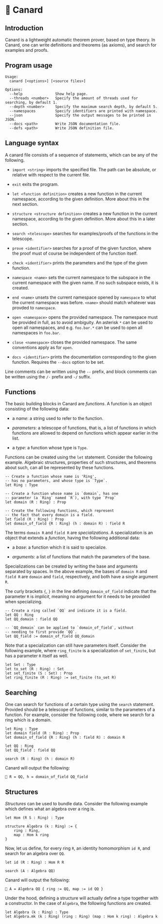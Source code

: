 # 🦆 Canard

## Introduction

Canard is a lightweight automatic theorem prover, based on type theory. In Canard, one can write definitions and theorems (as axioms), and search for examples and proofs.

## Program usage

```
Usage:
  canard [<options>] [<source files>]

Options:
  --help               Show help page.
  --threads <number>   Specify the amount of threads used for searching, by default 1.
  --depth <number>     Specify the maximum search depth, by default 5.
  --namespaces         Specify identifiers are printed with namespace.
  --json               Specify the output messages to be printed in JSON.
  --docs <path>        Write JSON documentation file.
  --defs <path>        Write JSON definition file.
```

## Language syntax

A canard file consists of a sequence of statements, which can be any of the following.

- `import <string>` imports the specified file. The path can be absolute, or relative with respect to the current file.

- `exit` exits the program.

- `let <function definition>` creates a new function in the current namespace, according to the given definition. More about this in the next section.

- `structure <structure definition>` creates a new function in the current namespace, according to the given definition. More about this in a later section.

- `search <telescope>` searches for examples/proofs of the functions in the telescope.

- `prove <identifier>` searches for a proof of the given function, where the proof must of course be independent of the function itself.

- `check <identifier>` prints the parameters and the type of the given function.

- `namespace <name>` sets the current namespace to the subspace in the current namespace with the given name. If no such subspace exists, it is created. 

- `end <name>` unsets the current namespace opened by `namespace` to what the current namespace was before. `<name>` should match whatever was provded to `namespace`.

- `open <namespace>` opens the provided namespace. The namespace must be provided in full, as to avoid ambiguity. An asterisk  `*` can be used to open all namespaces, and  e.g. `foo.bar.*` can be used to open all namespaces in `foo.bar`.

- `close <namespace>` closes the provided namespace. The same conventions apply as for `open`.

- `docs <identifier>` prints the documentation corresponding to the given function. Requires the `--docs` option to be set.

Line comments can be written using the `--` prefix, and block comments can be written using the `/-` prefix and `-/` suffix.

## Functions

The basic building blocks in Canard are _functions_. A function is an object consisting of the following data:

- a *name*: a string used to refer to the function.

- *parameters*: a telescope of functions, that is, a list of functions in which functions are allowed to depend on functions which appear earlier in the list.

- a *type*: a function whose type is `Type`.

Functions can be created using the `let` statement. Consider the following example. Algebraic structures, properties of such structures, and theorems about such, can all be represented by these functions.

```
-- Create a function whose name is 'Ring',
-- has no parameters, and whose type is `Type`.
let Ring : Type

-- Create a function whose name is `domain`, has one
-- parameter (a `Ring` named `R`), with type `Prop`
let domain (R : Ring) : Prop

-- Create the following functions, which represent
-- the fact that every domain is a field.
let field (R : Ring) : Prop
let domain_of_field {R : Ring} (h : domain R) : field R 
```
The terms `domain R` and `field R` are *specializations*. A specialization is an object that extends a *function*, having the following additional data:

- a *base*: a function which it is said to specialize.

- *arguments*: a list of functions that match the parameters of the base.

Specializations can be created by writing the base and arguments separated by spaces. In the above example, the bases of `domain R` and `field R` are `domain` and `field`, respectively, and both have a single argument `R`.

The curly brackets `{`, `}` in the line defining `domain_of_field` indicate that the parameter `R` is *implicit*, meaning no argument for it needs to be provided when specializing.

```
-- Create a ring called `QQ` and indicate it is a field.
let QQ : Ring
let QQ_domain : field QQ

-- `QQ_domain` can be applied to `domain_of_field`, without
-- needing to first provide `QQ`.
let QQ_field := domain_of_field QQ_domain
```

Note that a specialization can still have parameters itself. Consider the following example, where `ring_finite` is a specialization of `set_finite`, but has a parameter `R` itself as well.

```
let Set : Type
let to_set (R : Ring) : Set
let set_finite (S : Set) : Prop
let ring_finite (R : Ring) := set_finite (to_set R)
```

## Searching

One can search for functions of a certain type using the `search` statement. Provided should be a telescope of functions, similar to the parameters of a function. For example, consider the following code, where we search for a ring which is a domain.

```
let Ring : Type
let domain field (R : Ring) : Prop
let domain_of_field {R : Ring} (h : field R) : domain R

let QQ : Ring
let QQ_field : field QQ

search (R : Ring) (h : domain R)

```

Canard will output the following:

```
🔎 R = QQ, h = domain_of_field QQ_field
```

## Structures

*Structures* can be used to bundle data. Consider the following example which defines what an algebra over a ring is.

```
let Hom (R S : Ring) : Type

structure Algebra (k : Ring) := {
	ring : Ring,
	map : Hom k ring
}
```

Now, let us define, for every ring `R`, an identity homomorphism `id R`, and search for an algebra over `QQ`.

```
let id (R : Ring) : Hom R R

search (A : Algebra QQ)
```

Canard will output the following:

```
🔎 A = Algebra QQ { ring := QQ, map := id QQ }
```

Under the hood, defining a structure will actually define a type together with a constructor. In the case of `Algebra`, the following functions are created.

```
let Algebra (k : Ring) : Type
let Algebra.mk (k : Ring) (ring : Ring) (map : Hom k ring) : Algebra k
```
